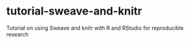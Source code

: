 # tutorial-sweave-and-knitr
Tutorial on using Sweave and knitr with R and RStudio for reproducible research

